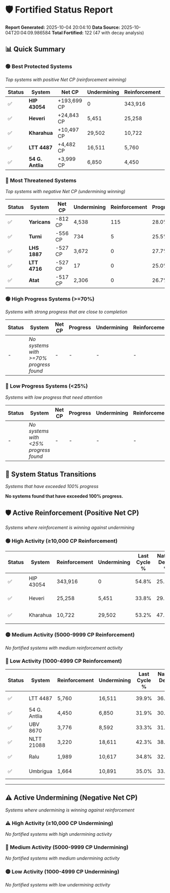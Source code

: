 # 🛡️ Fortified Status Report

**Report Generated:** 2025-10-04 20:04:10
**Data Source:** 2025-10-04T20:04:09.986584
**Total Fortified:** 122 (47 with decay analysis)

## 📊 Quick Summary

### 🟢 **Best Protected Systems**
*Top systems with positive Net CP (reinforcement winning)*

| Status | System | Net CP | Undermining | Reinforcement | Progress |
|--------|--------|--------|-------------|---------------|----------|
| ✅ | **HIP 43054** | +193,699 CP | 0 | 343,916 | 54.8% |
| ✅ | **Heveri** | +24,843 CP | 5,451 | 25,258 | 33.0% |
| ✅ | **Kharahua** | +10,497 CP | 29,502 | 10,722 | 48.7% |
| ✅ | **LTT 4487** | +4,482 CP | 16,511 | 5,760 | 37.4% |
| ✅ | **54 G. Antlia** | +3,999 CP | 6,850 | 4,450 | 30.8% |

### 🔴 **Most Threatened Systems**
*Top systems with negative Net CP (undermining winning)*

| Status | System | Net CP | Undermining | Reinforcement | Progress |
|--------|--------|--------|-------------|---------------|----------|
| ✅ | **Yaricans** | -812 CP | 4,538 | 115 | 28.0% |
| ✅ | **Turni** | -556 CP | 734 | 5 | 25.5% |
| ✅ | **LHS 1887** | -527 CP | 3,672 | 0 | 27.7% |
| ✅ | **LTT 4716** | -527 CP | 17 | 0 | 25.0% |
| ✅ | **Atat** | -517 CP | 2,306 | 0 | 26.7% |

### 🟢 **High Progress Systems (>=70%)**
*Systems with strong progress that are close to completion*

| Status | System | Net CP | Progress | Undermining | Reinforcement |
|--------|--------|--------|----------|-------------|---------------|
| - | *No systems with >=70% progress found* | - | - | - | - |

### 🔴 **Low Progress Systems (<25%)**
*Systems with low progress that need attention*

| Status | System | Net CP | Progress | Undermining | Reinforcement |
|--------|--------|--------|----------|-------------|---------------|
| - | *No systems with <25% progress found* | - | - | - | - |
## 🔄 System Status Transitions
*Systems that have exceeded 100% progress*

**No systems found that have exceeded 100% progress.**

## 🛡️ Active Reinforcement (Positive Net CP)
*Systems where reinforcement is winning against undermining*

### 🟢 High Activity (≥10,000 CP Reinforcement)

| Status | System | Reinforcement | Undermining | Last Cycle % | Natural Decay % | Current Progress % | Current CP | Net CP | Activity |
|--------|--------|---------------|-------------|--------------|-----------------|-------------------|------------|--------|----------|
| ✅ | HIP 43054 | 343,916 | 0 | 54.8% | 25.00% | 54.8% | 356,199 | +193,699 | 🟢 High Reinforcement |
| ✅ | Heveri | 25,258 | 5,451 | 33.8% | 29.18% | 33.0% | 214,500 | +24,843 | 🟢 High Reinforcement |
| ✅ | Kharahua | 10,722 | 29,502 | 53.2% | 47.09% | 48.7% | 316,550 | +10,497 | 🟢 High Reinforcement |

### 🟡 Medium Activity (5000-9999 CP Reinforcement)

*No fortified systems with medium reinforcement activity*

### 🔴 Low Activity (1000-4999 CP Reinforcement)

| Status | System | Reinforcement | Undermining | Last Cycle % | Natural Decay % | Current Progress % | Current CP | Net CP | Activity |
|--------|--------|---------------|-------------|--------------|-----------------|-------------------|------------|--------|----------|
| ✅ | LTT 4487 | 5,760 | 16,511 | 39.9% | 36.71% | 37.4% | 243,100 | +4,482 | 🔵 Low Reinforcement |
| ✅ | 54 G. Antlia | 4,450 | 6,850 | 31.9% | 30.18% | 30.8% | 200,200 | +3,999 | 🔵 Low Reinforcement |
| ✅ | UBV 8670 | 3,776 | 8,592 | 33.3% | 31.49% | 32.0% | 208,000 | +3,344 | 🔵 Low Reinforcement |
| ✅ | NLTT 21088 | 3,220 | 18,611 | 42.3% | 38.96% | 39.4% | 256,099 | +2,882 | 🔵 Low Reinforcement |
| ✅ | Ralu | 1,989 | 10,617 | 34.8% | 32.96% | 33.2% | 215,800 | +1,534 | 🔵 Low Reinforcement |
| ✅ | Umbrigua | 1,664 | 10,891 | 35.0% | 33.12% | 33.3% | 216,449 | +1,150 | 🔵 Low Reinforcement |


---

## ⚠️ Active Undermining (Negative Net CP)
*Systems where undermining is winning against reinforcement*

### ⚠️ High Activity (≥10,000 CP Undermining)

*No fortified systems with high undermining activity*

### 🔶 Medium Activity (5000-9999 CP Undermining)

*No fortified systems with medium undermining activity*

### 🟡 Low Activity (1000-4999 CP Undermining)

*No fortified systems with low undermining activity*
